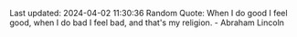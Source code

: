 Last updated: 2024-04-02 11:30:36
Random Quote: When I do good I feel good, when I do bad I feel bad, and that's my religion. - Abraham Lincoln